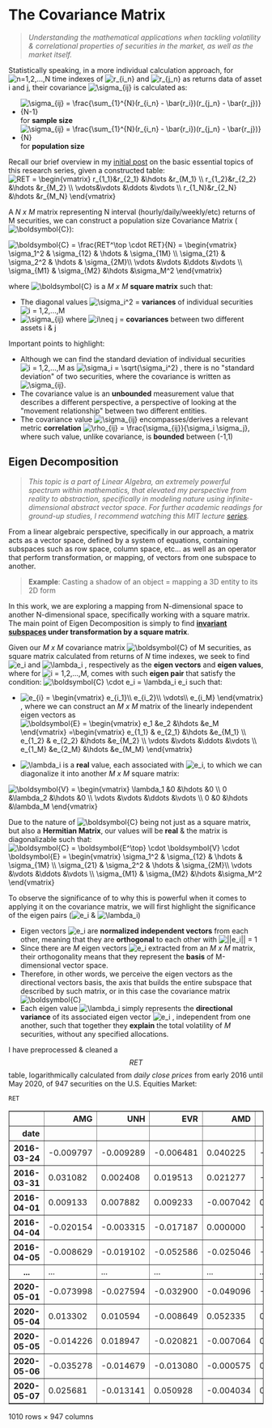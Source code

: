 # The Covariance Matrix
>*Understanding the mathematical applications when tackling volatility & correlational properties of securities in the market, as well as the market itself.*


Statistically speaking, in a more individual calculation approach, for <img src="https://latex.codecogs.com/gif.latex?n=1,2,...,N" title="n=1,2,...,N" /> time indexes of <img src="https://latex.codecogs.com/gif.latex?r_{i_n}" title="r_{i_n}" /> and  <img src="https://latex.codecogs.com/gif.latex?r_{j_n}" title="r_{j_n}" /> as returns data of asset i and j, their covariance <img src="https://latex.codecogs.com/gif.latex?\sigma_{ij}" title="\sigma_{ij}" /> is calculated as:
- <img src="https://latex.codecogs.com/gif.latex?\sigma_{ij}&space;=&space;\frac{\sum_{1}^{N}(r_{i_n}&space;-&space;\bar{r_i})(r_{j_n}&space;-&space;\bar{r_j})}{N-1}" title="\sigma_{ij} = \frac{\sum_{1}^{N}(r_{i_n} - \bar{r_i})(r_{j_n} - \bar{r_j})}{N-1}" /> for **sample size**
- <img src="https://latex.codecogs.com/gif.latex?\sigma_{ij}&space;=&space;\frac{\sum_{1}^{N}(r_{i_n}&space;-&space;\bar{r_i})(r_{j_n}&space;-&space;\bar{r_j})}{N}" title="\sigma_{ij} = \frac{\sum_{1}^{N}(r_{i_n} - \bar{r_i})(r_{j_n} - \bar{r_j})}{N}" /> for **population size**
 
Recall our brief overview in my [initial post](https://jp-quant.github.io/alpha_intro/ "initial post") on the basic essential topics of this research series, given a constructed table:
<img src="https://latex.codecogs.com/gif.latex?RET&space;=&space;\begin{vmatrix}&space;r_{1_1}&r_{2_1}&space;&\hdots&space;&r_{M_1}&space;\\&space;r_{1_2}&r_{2_2}&space;&\hdots&space;&r_{M_2}&space;\\&space;\vdots&\vdots&space;&\ddots&space;&\vdots&space;\\&space;r_{1_N}&r_{2_N}&space;&\hdots&space;&r_{M_N}&space;\end{vmatrix}" title="RET = \begin{vmatrix} r_{1_1}&r_{2_1} &\hdots &r_{M_1} \\ r_{1_2}&r_{2_2} &\hdots &r_{M_2} \\ \vdots&\vdots &\ddots &\vdots \\ r_{1_N}&r_{2_N} &\hdots &r_{M_N} \end{vmatrix}" /> 

A *N x M* matrix representing N interval (hourly/daily/weekly/etc) returns of M securities, we can construct a  population size Covariance Matrix (<img src="https://latex.codecogs.com/gif.latex?\boldsymbol{C}" title="\boldsymbol{C}" />):

<img src="https://latex.codecogs.com/gif.latex?\boldsymbol{C}&space;=&space;\frac{RET^\top&space;\cdot&space;RET}{N}&space;=&space;\begin{vmatrix}&space;\sigma_1^2&space;&&space;\sigma_{12}&space;&&space;\hdots&space;&&space;\sigma_{1M}&space;\\&space;\sigma_{21}&space;&&space;\sigma_2^2&space;&&space;\hdots&space;&&space;\sigma_{2M}\\&space;\vdots&space;&\vdots&space;&\ddots&space;&\vdots&space;\\&space;\sigma_{M1}&space;&&space;\sigma_{M2}&space;&\hdots&space;&\sigma_M^2&space;\end{vmatrix}" title="\boldsymbol{C} = \frac{RET^\top \cdot RET}{N} = \begin{vmatrix} \sigma_1^2 & \sigma_{12} & \hdots & \sigma_{1M} \\ \sigma_{21} & \sigma_2^2 & \hdots & \sigma_{2M}\\ \vdots &\vdots &\ddots &\vdots \\ \sigma_{M1} & \sigma_{M2} &\hdots &\sigma_M^2 \end{vmatrix}" />

where <img src="https://latex.codecogs.com/gif.latex?\boldsymbol{C}" title="\boldsymbol{C}" /> is a *M x M*   **square matrix** such that:
- The diagonal values <img src="https://latex.codecogs.com/gif.latex?\sigma_i^2" title="\sigma_i^2" /> = **variances** of individual securities <img src="https://latex.codecogs.com/gif.latex?i&space;=&space;1,2,...,M" title="i = 1,2,...,M" />
- <img src="https://latex.codecogs.com/gif.latex?\sigma_{ij}" title="\sigma_{ij}" /> where <img src="https://latex.codecogs.com/gif.latex?i\neq&space;j" title="i\neq j" /> = **covariances** between two different assets i & j

Important points to highlight:
- Although we can find the standard deviation of individual securities <img src="https://latex.codecogs.com/gif.latex?i&space;=&space;1,2,...,M" title="i = 1,2,...,M" /> as <img src="https://latex.codecogs.com/gif.latex?\sigma_i&space;=&space;\sqrt{\sigma_i^2}" title="\sigma_i = \sqrt{\sigma_i^2}" /> , there is no "standard deviation" of two securities, where the covariance is written as <img src="https://latex.codecogs.com/gif.latex?\sigma_{ij}" title="\sigma_{ij}" />.
- The covariance value is an **unbounded** measurement value that describes a different perspective, a perspective of looking at the "movement relationship" between two different entities.
- The covariance value <img src="https://latex.codecogs.com/gif.latex?\sigma_{ij}" title="\sigma_{ij}" /> encompasses/derives a relevant metric **correlation** <img src="https://latex.codecogs.com/gif.latex?\rho_{ij}&space;=&space;\frac{\sigma_{ij}}{\sigma_i&space;\sigma_j}" title="\rho_{ij} = \frac{\sigma_{ij}}{\sigma_i \sigma_j}" />, where such value, unlike covariance, is **bounded** between (-1,1)


## Eigen Decomposition
>*This topic is a part of Linear Algebra, an extremely powerful spectrum within mathematics, that elevated my perspective from reality to abstraction, specifically in modeling nature using infinite-dimensional abstract vector space. For further academic readings for ground-up studies, I recommend watching this MIT lecture [series](https://ocw.mit.edu/courses/mathematics/18-06-linear-algebra-spring-2010/ "series").*

From a linear algebraic perspective, specifically in our approach, a matrix acts as a vector space, defined by a system of equations, containing subspaces such as row space, column space, etc... as well as an operator that perform transformation, or mapping, of vectors from one subspace to another.
> **Example**: Casting a shadow of an object = mapping a 3D entity to its 2D form

In this work, we are exploring a mapping from N-dimensional space to another N-dimensional space, specifically working with a square matrix. The main point of Eigen Decomposition is simply to find **[invariant subspaces](https://en.wikipedia.org/wiki/Invariant_subspace "invariant subspaces") under transformation by a square matrix**.

Given our *M x M* covariance matrix <img src="https://latex.codecogs.com/gif.latex?\boldsymbol{C}" title="\boldsymbol{C}" /> of M securities, as square matrix calculated from returns of *N* time indexes, we seek to find <img src="https://latex.codecogs.com/gif.latex?e_i" title="e_i" /> and <img src="https://latex.codecogs.com/gif.latex?\lambda_i" title="\lambda_i" /> , respectively as the **eigen vectors** and **eigen values**, where for <img src="https://latex.codecogs.com/gif.latex?i&space;=&space;1,2,...,M" title="i = 1,2,...,M" />, comes with such **eigen pair** that satisfy the condition:
<img src="https://latex.codecogs.com/gif.latex?\dpi{150}&space;\boldsymbol{C}&space;\cdot&space;e_i&space;=&space;\lambda_i&space;e_i" title="\boldsymbol{C} \cdot e_i = \lambda_i e_i" /> such that:
- <img src="https://latex.codecogs.com/gif.latex?e_{i}&space;=&space;\begin{vmatrix}&space;e_{i_1}\\&space;e_{i_2}\\&space;\vdots\\&space;e_{i_M}&space;\end{vmatrix}" title="e_{i} = \begin{vmatrix} e_{i_1}\\ e_{i_2}\\ \vdots\\ e_{i_M} \end{vmatrix}" /> , where we can construct an *M x M* matrix of the linearly independent eigen vectors as <img src="https://latex.codecogs.com/gif.latex?\boldsymbol{E}&space;=&space;\begin{vmatrix}&space;e_1&space;&e_2&space;&\hdots&space;&e_M&space;\end{vmatrix}&space;=\begin{vmatrix}&space;e_{1_1}&space;&&space;e_{2_1}&space;&\hdots&space;&e_{M_1}&space;\\&space;e_{1_2}&space;&&space;e_{2_2}&space;&\hdots&space;&e_{M_2}&space;\\&space;\vdots&space;&\vdots&space;&\ddots&space;&\vdots&space;\\&space;e_{1_M}&space;&e_{2_M}&space;&\hdots&space;&e_{M_M}&space;\end{vmatrix}" title="\boldsymbol{E} = \begin{vmatrix} e_1 &e_2 &\hdots &e_M \end{vmatrix} =\begin{vmatrix} e_{1_1} & e_{2_1} &\hdots &e_{M_1} \\ e_{1_2} & e_{2_2} &\hdots &e_{M_2} \\ \vdots &\vdots &\ddots &\vdots \\ e_{1_M} &e_{2_M} &\hdots &e_{M_M} \end{vmatrix}" />

- <img src="https://latex.codecogs.com/gif.latex?\lambda_i" title="\lambda_i" /> is a **real** value, each associated with <img src="https://latex.codecogs.com/gif.latex?e_i" title="e_i" />,  to which we can diagonalize it into another *M x M* square matrix:
<img src="https://latex.codecogs.com/gif.latex?\boldsymbol{V}&space;=&space;\begin{vmatrix}&space;\lambda_1&space;&0&space;&\hdots&space;&0&space;\\&space;0&space;&\lambda_2&space;&\hdots&space;&0&space;\\&space;\vdots&space;&\vdots&space;&\ddots&space;&\vdots&space;\\&space;0&space;&0&space;&\hdots&space;&\lambda_M&space;\end{vmatrix}" title="\boldsymbol{V} = \begin{vmatrix} \lambda_1 &0 &\hdots &0 \\ 0 &\lambda_2 &\hdots &0 \\ \vdots &\vdots &\ddots &\vdots \\ 0 &0 &\hdots &\lambda_M \end{vmatrix}" />



Due to the nature of <img src="https://latex.codecogs.com/gif.latex?\boldsymbol{C}" title="\boldsymbol{C}" /> being not just as a square matrix, but also a **Hermitian Matrix**, our values will be **real** & the matrix is diagonalizable such that:
<img src="https://latex.codecogs.com/gif.latex?\boldsymbol{C}&space;=&space;\boldsymbol{E^\top}&space;\cdot&space;\boldsymbol{V}&space;\cdot&space;\boldsymbol{E}&space;=&space;\begin{vmatrix}&space;\sigma_1^2&space;&&space;\sigma_{12}&space;&&space;\hdots&space;&&space;\sigma_{1M}&space;\\&space;\sigma_{21}&space;&&space;\sigma_2^2&space;&&space;\hdots&space;&&space;\sigma_{2M}\\&space;\vdots&space;&\vdots&space;&\ddots&space;&\vdots&space;\\&space;\sigma_{M1}&space;&&space;\sigma_{M2}&space;&\hdots&space;&\sigma_M^2&space;\end{vmatrix}" title="\boldsymbol{C} = \boldsymbol{E^\top} \cdot \boldsymbol{V} \cdot \boldsymbol{E} = \begin{vmatrix} \sigma_1^2 & \sigma_{12} & \hdots & \sigma_{1M} \\ \sigma_{21} & \sigma_2^2 & \hdots & \sigma_{2M}\\ \vdots &\vdots &\ddots &\vdots \\ \sigma_{M1} & \sigma_{M2} &\hdots &\sigma_M^2 \end{vmatrix}" />

To observe the significance of to why this is powerful when it comes to applying it on the covariance matrix, we will first highlight the significance of the eigen pairs (<img src="https://latex.codecogs.com/gif.latex?e_i" title="e_i" /> & <img src="https://latex.codecogs.com/gif.latex?\lambda_i" title="\lambda_i" />)
- Eigen vectors <img src="https://latex.codecogs.com/gif.latex?e_i" title="e_i" /> are **normalized independent vectors** from each other, meaning that they are **orthogonal** to each other with <img src="https://latex.codecogs.com/gif.latex?||e_i||&space;=&space;1" title="||e_i|| = 1" />
- Since there are *M* eigen vectors <img src="https://latex.codecogs.com/gif.latex?e_i" title="e_i" /> extracted from an *M x M* matrix, their orthogonality means that they represent the **basis** of M-dimensional vector space.
- Therefore, in other words, we perceive the eigen vectors as the directional vectors basis, the axis that builds the entire subspace that described by such matrix, or in this case the covariance matrix <img src="https://latex.codecogs.com/gif.latex?\boldsymbol{C}" title="\boldsymbol{C}" />
- Each eigen value <img src="https://latex.codecogs.com/gif.latex?\lambda_i" title="\lambda_i" /> simply represents the **directional variance** of its associated eigen vector <img src="https://latex.codecogs.com/gif.latex?e_i" title="e_i" /> , independent from one another, such that together they **explain** the total volatility of *M* securities, without any specified allocations.

I have preprocessed & cleaned a $$RET$$ table, logarithmically calculated from *daily close prices*  from early 2016 until May 2020, of 947 securities on the U.S. Equities Market:
```python
RET
```
<div>
<style scoped>
    .dataframe tbody tr th:only-of-type {
        vertical-align: middle;
    }

    .dataframe tbody tr th {
        vertical-align: top;
    }

    .dataframe thead th {
        text-align: right;
    }
</style>
<table border="1" class="dataframe">
  <thead>
    <tr style="text-align: right;">
      <th></th>
      <th>AMG</th>
      <th>UNH</th>
      <th>EVR</th>
      <th>AMD</th>
      <th>NKE</th>
      <th>NRG</th>
      <th>EV</th>
      <th>VRSN</th>
      <th>SNPS</th>
      <th>PKI</th>
      <th>...</th>
      <th>Z</th>
      <th>PLNT</th>
      <th>PEN</th>
      <th>MSGS</th>
      <th>PSTG</th>
      <th>HPE</th>
      <th>MTCH</th>
      <th>SQ</th>
      <th>TEAM</th>
      <th>UA</th>
    </tr>
    <tr>
      <th>date</th>
      <th></th>
      <th></th>
      <th></th>
      <th></th>
      <th></th>
      <th></th>
      <th></th>
      <th></th>
      <th></th>
      <th></th>
      <th></th>
      <th></th>
      <th></th>
      <th></th>
      <th></th>
      <th></th>
      <th></th>
      <th></th>
      <th></th>
      <th></th>
      <th></th>
    </tr>
  </thead>
  <tbody>
    <tr>
      <th>2016-03-24</th>
      <td>-0.009797</td>
      <td>-0.009289</td>
      <td>-0.006481</td>
      <td>0.040225</td>
      <td>-0.012733</td>
      <td>0.011481</td>
      <td>-0.007713</td>
      <td>0.004042</td>
      <td>0.006287</td>
      <td>-0.004739</td>
      <td>...</td>
      <td>0.007574</td>
      <td>0.011606</td>
      <td>0.017735</td>
      <td>-0.005698</td>
      <td>0.000000</td>
      <td>0.006280</td>
      <td>0.028508</td>
      <td>0.022773</td>
      <td>-0.033440</td>
      <td>-0.015406</td>
    </tr>
    <tr>
      <th>2016-03-31</th>
      <td>0.031082</td>
      <td>0.002408</td>
      <td>0.019513</td>
      <td>0.021277</td>
      <td>-0.002924</td>
      <td>-0.009943</td>
      <td>0.037385</td>
      <td>-0.007987</td>
      <td>0.011837</td>
      <td>0.021251</td>
      <td>...</td>
      <td>0.051892</td>
      <td>0.040206</td>
      <td>0.023313</td>
      <td>0.032750</td>
      <td>0.047878</td>
      <td>0.009065</td>
      <td>0.002716</td>
      <td>0.170869</td>
      <td>0.054332</td>
      <td>0.020730</td>
    </tr>
    <tr>
      <th>2016-04-01</th>
      <td>0.009133</td>
      <td>0.007882</td>
      <td>0.009233</td>
      <td>-0.007042</td>
      <td>0.001950</td>
      <td>-0.018620</td>
      <td>0.010092</td>
      <td>0.012347</td>
      <td>0.017192</td>
      <td>0.017636</td>
      <td>...</td>
      <td>-0.011870</td>
      <td>-0.042774</td>
      <td>0.015745</td>
      <td>-0.011852</td>
      <td>0.054721</td>
      <td>0.037093</td>
      <td>0.045944</td>
      <td>-0.071895</td>
      <td>-0.059805</td>
      <td>-0.015323</td>
    </tr>
    <tr>
      <th>2016-04-04</th>
      <td>-0.020154</td>
      <td>-0.003315</td>
      <td>-0.017187</td>
      <td>0.000000</td>
      <td>-0.026655</td>
      <td>0.003127</td>
      <td>-0.007708</td>
      <td>-0.001005</td>
      <td>-0.007128</td>
      <td>-0.003582</td>
      <td>...</td>
      <td>-0.059745</td>
      <td>0.009594</td>
      <td>0.003205</td>
      <td>-0.015880</td>
      <td>-0.004853</td>
      <td>-0.019759</td>
      <td>-0.020062</td>
      <td>0.004211</td>
      <td>0.017159</td>
      <td>-0.008368</td>
    </tr>
    <tr>
      <th>2016-04-05</th>
      <td>-0.008629</td>
      <td>-0.019102</td>
      <td>-0.052586</td>
      <td>-0.025046</td>
      <td>-0.005015</td>
      <td>-0.047971</td>
      <td>-0.009569</td>
      <td>-0.009425</td>
      <td>-0.010478</td>
      <td>-0.032006</td>
      <td>...</td>
      <td>-0.046800</td>
      <td>-0.004466</td>
      <td>-0.021998</td>
      <td>0.008860</td>
      <td>0.019271</td>
      <td>-0.024125</td>
      <td>-0.016882</td>
      <td>-0.001402</td>
      <td>-0.026063</td>
      <td>0.008368</td>
    </tr>
    <tr>
      <th>...</th>
      <td>...</td>
      <td>...</td>
      <td>...</td>
      <td>...</td>
      <td>...</td>
      <td>...</td>
      <td>...</td>
      <td>...</td>
      <td>...</td>
      <td>...</td>
      <td>...</td>
      <td>...</td>
      <td>...</td>
      <td>...</td>
      <td>...</td>
      <td>...</td>
      <td>...</td>
      <td>...</td>
      <td>...</td>
      <td>...</td>
      <td>...</td>
    </tr>
    <tr>
      <th>2020-05-01</th>
      <td>-0.073998</td>
      <td>-0.027594</td>
      <td>-0.032900</td>
      <td>-0.049096</td>
      <td>-0.018991</td>
      <td>-0.016843</td>
      <td>-0.070259</td>
      <td>-0.021568</td>
      <td>-0.048777</td>
      <td>-0.016034</td>
      <td>...</td>
      <td>-0.034718</td>
      <td>-0.045960</td>
      <td>-0.038517</td>
      <td>-0.022251</td>
      <td>-0.074215</td>
      <td>-0.059383</td>
      <td>-0.030609</td>
      <td>-0.033404</td>
      <td>-0.005805</td>
      <td>-0.056587</td>
    </tr>
    <tr>
      <th>2020-05-04</th>
      <td>0.013302</td>
      <td>0.010594</td>
      <td>-0.008649</td>
      <td>0.052335</td>
      <td>0.002452</td>
      <td>-0.000607</td>
      <td>0.018535</td>
      <td>0.018461</td>
      <td>0.009577</td>
      <td>-0.023739</td>
      <td>...</td>
      <td>0.003057</td>
      <td>-0.003129</td>
      <td>0.003686</td>
      <td>-0.005566</td>
      <td>-0.038114</td>
      <td>-0.010605</td>
      <td>0.033464</td>
      <td>0.010893</td>
      <td>0.053771</td>
      <td>-0.005724</td>
    </tr>
    <tr>
      <th>2020-05-05</th>
      <td>-0.014226</td>
      <td>0.018947</td>
      <td>-0.020821</td>
      <td>-0.007064</td>
      <td>0.016768</td>
      <td>-0.001823</td>
      <td>0.012547</td>
      <td>0.008155</td>
      <td>0.020700</td>
      <td>0.038447</td>
      <td>...</td>
      <td>0.023438</td>
      <td>-0.006287</td>
      <td>0.029800</td>
      <td>0.008427</td>
      <td>0.023042</td>
      <td>0.003193</td>
      <td>0.037135</td>
      <td>0.046027</td>
      <td>0.038777</td>
      <td>-0.029123</td>
    </tr>
    <tr>
      <th>2020-05-06</th>
      <td>-0.035278</td>
      <td>-0.014679</td>
      <td>-0.013080</td>
      <td>-0.000575</td>
      <td>0.014120</td>
      <td>-0.003350</td>
      <td>-0.005399</td>
      <td>0.008842</td>
      <td>0.016653</td>
      <td>0.031036</td>
      <td>...</td>
      <td>-0.003907</td>
      <td>0.056535</td>
      <td>0.000963</td>
      <td>-0.002622</td>
      <td>0.042370</td>
      <td>-0.006397</td>
      <td>0.086647</td>
      <td>0.020922</td>
      <td>0.019504</td>
      <td>-0.027563</td>
    </tr>
    <tr>
      <th>2020-05-07</th>
      <td>0.025681</td>
      <td>-0.013141</td>
      <td>0.050928</td>
      <td>-0.004034</td>
      <td>0.001356</td>
      <td>-0.020340</td>
      <td>0.024762</td>
      <td>-0.003017</td>
      <td>0.013364</td>
      <td>-0.005376</td>
      <td>...</td>
      <td>0.111650</td>
      <td>0.012177</td>
      <td>0.043112</td>
      <td>0.005949</td>
      <td>0.085737</td>
      <td>0.024301</td>
      <td>-0.055550</td>
      <td>0.091431</td>
      <td>0.038905</td>
      <td>0.045138</td>
    </tr>
  </tbody>
</table>
<p>1010 rows × 947 columns</p>
</div>



